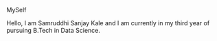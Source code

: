MySelf

Hello, I am Samruddhi Sanjay Kale and I am currently in my third year of pursuing B.Tech in Data Science.
